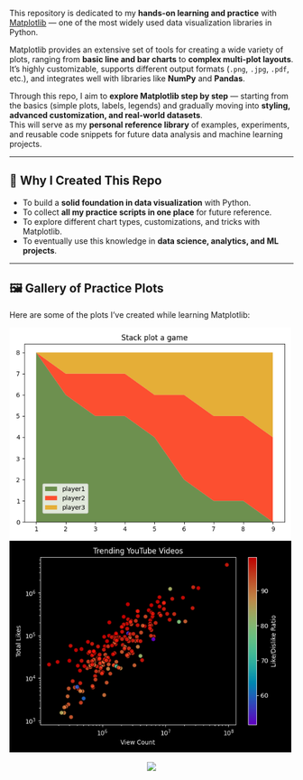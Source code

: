 
This repository is dedicated to my **hands-on learning and practice** with [Matplotlib](https://matplotlib.org/) — one of the most widely used data visualization libraries in Python.  

Matplotlib provides an extensive set of tools for creating a wide variety of plots, ranging from **basic line and bar charts** to **complex multi-plot layouts**. It’s highly customizable, supports different output formats (`.png`, `.jpg`, `.pdf`, etc.), and integrates well with libraries like **NumPy** and **Pandas**.  

Through this repo, I aim to **explore Matplotlib step by step** — starting from the basics (simple plots, labels, legends) and gradually moving into **styling, advanced customization, and real-world datasets**.  
This will serve as my **personal reference library** of examples, experiments, and reusable code snippets for future data analysis and machine learning projects.  

---

## 🎯 Why I Created This Repo
- To build a **solid foundation in data visualization** with Python.  
- To collect **all my practice scripts in one place** for future reference.  
- To explore different chart types, customizations, and tricks with Matplotlib.  
- To eventually use this knowledge in **data science, analytics, and ML projects**.  

---


## 🖼️ Gallery of Practice Plots  

Here are some of the plots I’ve created while learning Matplotlib:  

<p>
  <img src="images/stackplot.png" width="500"/>
  <img src="images/scatterplot.png" width="500"/>
</p>

<p align="center">
  <img src="images/styled_plot.png" width="400"/>
</p>
